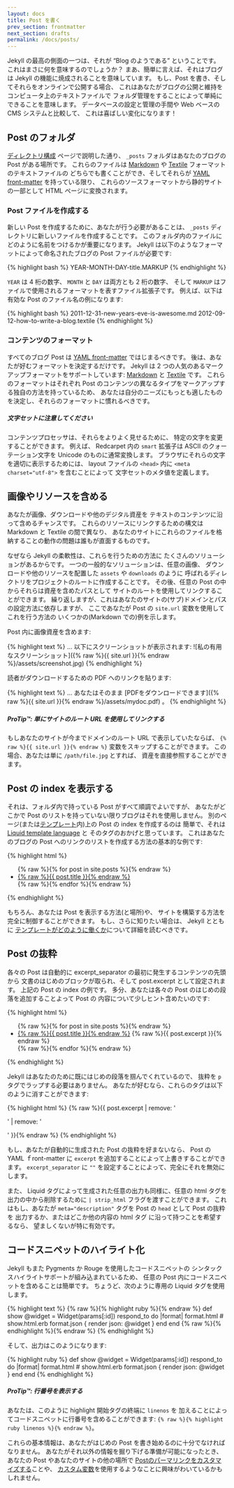 ```yaml
---
layout: docs
title: Post を書く
prev_section: frontmatter
next_section: drafts
permalink: /docs/posts/
---
```


<!--original
---
layout: docs
title: Writing posts
prev_section: frontmatter
next_section: drafts
permalink: /docs/posts/
---
-->

Jekyll の最高の側面の一つは、それが “Blog のようである” ということです。
これはまさに何を意味するのでしょうか？
まあ、簡単に言えば、それはブログは Jekyll の機能に焼成されることを意味しています。
もし、Post を書き、そしてそれらをオンラインで公開する場合、
これはあなたがブログの公開と維持をコンピュータ上のテキストファイルで
フォルダ管理をすることによって単純にできることを意味します。
データベースの設定と管理の手間や Web ベースの CMS システムと比較して、
これは喜ばしい変化になります！

<!--original
One of Jekyll’s best aspects is that it is “blog aware”. What does this mean,
exactly? Well, simply put, it means that blogging is baked into Jekyll’s
functionality. If you write articles and publish them online, this means that
you can publish and maintain a blog simply by managing a folder of text-files on
your computer. Compared to the hassle of configuring and maintaining databases
and web-based CMS systems, this will be a welcome change!
-->

## Post のフォルダ

<!--original
## The Posts Folder
-->

[ディレクトリ構成](../structure/) ページで説明した通り、
`_posts` フォルダはあなたのブログの Post がある場所です。
これらのファイルは
[Markdown](http://daringfireball.net/projects/markdown/) や
[Textile](http://textile.sitemonks.com/) フォーマットのテキストファイルの
どちらでも書くことができ、そしてそれらが
[YAML front-matter](../frontmatter/) を持っている限り、
これらのソースフォーマットから静的サイトの一部として HTML ページに変換されます。

<!--original
As explained on the [directory structure](../structure/) page, the `_posts`
folder is where your blog posts will live. These files can be either
[Markdown](http://daringfireball.net/projects/markdown/) or
[Textile](http://textile.sitemonks.com/) formatted text files, and as long as
they have [YAML front-matter](../frontmatter/), they will be converted from their
source format into an HTML page that is part of your static site.
-->

### Post ファイルを作成する

<!--original
### Creating Post Files
-->

新しい Post を作成するために、あなたが行う必要があることは、
`_posts` ディレクトリに新しいファイルを作成することです。
このフォルダ内のファイルにどのように名前をつけるかが重要になります。
Jekyll は以下のようなフォーマットによって命名されたブログの Post ファイルが必要です:

<!--original
To create a new post, all you need to do is create a new file in the `_posts`
directory. How you name files in this folder is important. Jekyll requires blog
post files to be named according to the following format:
-->

{% highlight bash %}
YEAR-MONTH-DAY-title.MARKUP
{% endhighlight %}

<!--original
{% highlight bash %}
YEAR-MONTH-DAY-title.MARKUP
{% endhighlight %}
-->

`YEAR` は 4 桁の数字、 `MONTH` と `DAY` は両方とも 2 桁の数字、
そして `MARKUP` はファイルで使用されるフォーマットを表すファイル拡張子です。
例えば、以下は有効な Post のファイル名の例になります:

<!--original
Where `YEAR` is a four-digit number, `MONTH` and `DAY` are both two-digit
numbers, and `MARKUP` is the file extension representing the format used in the
file. For example, the following are examples of valid post filenames:
-->

{% highlight bash %}
2011-12-31-new-years-eve-is-awesome.md
2012-09-12-how-to-write-a-blog.textile
{% endhighlight %}

<!--original
{% highlight bash %}
2011-12-31-new-years-eve-is-awesome.md
2012-09-12-how-to-write-a-blog.textile
{% endhighlight %}
-->

### コンテンツのフォーマット

<!--original
### Content Formats
-->

すべてのブログ Post は [YAML front-matter](../frontmatter/) ではじまるべきです。
後は、あなたが好むフォーマットを決定するだけです。
Jekyll は 2 つの人気のあるマークアップフォーマットをサポートしています:
[Markdown](http://daringfireball.net/projects/markdown/) と
[Textile](http://textile.sitemonks.com/) です。
これらのフォーマットはそれぞれ
Post のコンテンツの異なるタイプをマークアップする独自の方法を持っているため、
あなたは自分のニーズにもっとも適したものを決定し、それらのフォーマットに慣れるべきです。

<!--original
All blog post files must begin with [YAML front-matter](../frontmatter/). After
that, it's simply a matter of deciding which format you prefer. Jekyll supports
two popular content markup formats:
[Markdown](http://daringfireball.net/projects/markdown/) and
[Textile](http://textile.sitemonks.com/). These formats each have their own way
of marking up different types of content within a post, so you should
familiarize yourself with these formats and decide which one best suits your
needs.
-->

<div class="note info">
  <h5>文字セットに注意してください</h5>
  <p>
    コンテンツプロセッサは、それらをよりよく見せるために、
    特定の文字を変更することができます。
    例えば、 Redcarpet 内の <code>smart</code> 拡張子は
    ASCII のクォーテーション文字を Unicode のものに通常変換します。
    ブラウザにそれらの文字を適切に表示するためには、
    layout ファイルの <code>&lt;head&gt;</code> 内に
    <code>&lt;meta charset=&quot;utf-8&quot;&gt;</code> を含むことによって
    文字セットのメタ値を定義します。
  </p>
</div>

<!--original
<div class="note info">
  <h5>Be aware of character sets</h5>
  <p>
    Content processors can modify certain characters to make them look nicer.
    For example, the <code>smart</code> extension in Redcarpet converts standard,
    ASCII quotation characters to curly, Unicode ones. In order for the browser
    to display those characters properly, define the charset meta value by
    including <code>&lt;meta charset=&quot;utf-8&quot;&gt;</code> in the
    <code>&lt;head&gt;</code> of your layout.
  </p>
</div>
-->

## 画像やリソースを含める

<!--original
## Including images and resources
-->

あなたが画像、ダウンロードや他のデジタル資産を
テキストのコンテンツに沿って含めるチャンスです。
これらのリソースにリンクするための構文は Markdown と Textile の間で異なり、
あなたのサイトにこれらのファイルを格納することの動作の問題は誰もが直面するものです。

<!--original
Chances are, at some point, you'll want to include images, downloads, or other
digital assets along with your text content. While the syntax for linking to
these resources differs between Markdown and Textile, the problem of working out
where to store these files in your site is something everyone will face.
-->

なぜなら Jekyll の柔軟性は、これらを行うための方法に
たくさんのソリューションがあるからです。
一つの一般的なソリューションは、任意の画像、
ダウンロードや他のリソースを配置した `assets` や `downloads` のように
呼ばれるディレクトリをプロジェクトのルートに作成することです。
その後、任意の Post の中からそれらは資産を含めたパスとして
サイトのルートを使用してリンクすることができます。
繰り返しますが、これはあなたのサイトの(サブ)ドメインとパスの設定方法に依存しますが、
ここであなたが Post の `site.url` 変数を使用してこれを行う方法の
いくつかの(Markdown での)例を示します。

<!--original
Because of Jekyll’s flexibility, there are many solutions to how to do this. One
common solution is to create a folder in the root of the project directory
called something like `assets` or `downloads`, into which any images, downloads
or other resources are placed. Then, from within any post, they can be linked to
using the site’s root as the path for the asset to include. Again, this will
depend on the way your site’s (sub)domain and path are configured, but here some
examples (in Markdown) of how you could do this using the `site.url` variable in
a post.
-->

Post 内に画像資産を含めます:

<!--original
Including an image asset in a post:
-->

{% highlight text %}
… 以下にスクリーンショットが表示されます:
![私の有用なスクリーンショット]({% raw %}{{ site.url }}{% endraw %}/assets/screenshot.jpg)
{% endhighlight %}

<!--original
{% highlight text %}
… which is shown in the screenshot below:
![My helpful screenshot]({% raw %}{{ site.url }}{% endraw %}/assets/screenshot.jpg)
{% endhighlight %}
-->

読者がダウンロードするための PDF へのリンクを貼ります:

<!--original
Linking to a PDF for readers to download:
-->

{% highlight text %}
… あなたはそのまま [PDFをダウンロードできます]({% raw %}{{ site.url }}{% endraw %}/assets/mydoc.pdf) 。
{% endhighlight %}

<!--original
{% highlight text %}
… you can [get the PDF]({% raw %}{{ site.url }}{% endraw %}/assets/mydoc.pdf) directly.
{% endhighlight %}
-->

<div class="note">
  <h5>ProTip™: 単にサイトのルート URL を使用してリンクする</h5>
  <p>
    もしあなたのサイトが今までドメインのルート URL で表示していたならば、
    <code>{% raw %}{{ site.url }}{% endraw %}</code> 変数をスキップすることができます。
    この場合、あなたは単に <code>/path/file.jpg</code> とすれば、
    資産を直接参照することができます。
  </p>
</div>

<!--original
<div class="note">
  <h5>ProTip™: Link using just the site root URL</h5>
  <p>
    You can skip the <code>{% raw %}{{ site.url }}{% endraw %}</code> variable
    if you <strong>know</strong> your site will only ever be displayed at the
    root URL of your domain. In this case you can reference assets directly with
    just <code>/path/file.jpg</code>.
  </p>
</div>
-->

## Post の index を表示する

<!--original
## Displaying an index of posts
-->

それは、フォルダ内で持っている Post がすべて順調でよいですが、
あなたがどこかで Post のリストを持っていない限りブログはそれを使用しません。
別のページ(または[テンプレート](../templates/)内)上の Post の index を作成するのは
簡単で、それは [Liquid template language](http://wiki.shopify.com/Liquid) と
そのタグのおかげと思っています。
これはあなたのブログの Post へのリンクのリストを作成する方法の基本的な例です:

<!--original
It’s all well and good to have posts in a folder, but a blog is no use unless
you have a list of posts somewhere. Creating an index of posts on another page
(or in a [template](../templates/)) is easy, thanks to the [Liquid template
language](http://wiki.shopify.com/Liquid) and its tags. Here’s a basic example of how
to create a list of links to your blog posts:
-->

{% highlight html %}
<ul>
  {% raw %}{% for post in site.posts %}{% endraw %}
    <li>
      <a href="{% raw %}{{ post.url }}{% endraw %}">{% raw %}{{ post.title }}{% endraw %}</a>
    </li>
  {% raw %}{% endfor %}{% endraw %}
</ul>
{% endhighlight %}

<!--original
{% highlight html %}
<ul>
  {% raw %}{% for post in site.posts %}{% endraw %}
    <li>
      <a href="{% raw %}{{ post.url }}{% endraw %}">{% raw %}{{ post.title }}{% endraw %}</a>
    </li>
  {% raw %}{% endfor %}{% endraw %}
</ul>
{% endhighlight %}
-->

もちろん、あなたは Post を表示する方法(と場所)や、
サイトを構築する方法を完全に制御することができます。
もし、さらに知りたい場合は、 Jekyll とともに
[テンプレートがどのように働くか](../templates/)について詳細を読むべきです。

<!--original
Of course, you have full control over how (and where) you display your posts,
and how you structure your site. You should read more about [how templates
work](../templates/) with Jekyll if you want to know more.
-->

## Post の抜粋

<!--original
## Post excerpts
-->

各々の Post は自動的に excerpt_separator の最初に発生するコンテンツの先頭から
文書のはじめのブロックが取られ、そして post.excerpt として設定されます。
上記の Post の index の例です。
多分、あなたは各々の Post のはじめの段落を追加することよって Post の
内容について少しヒント含めたいのです:

<!--original
Each post automatically takes the first block of text, from the beginning of the content
to the first occurrence of `excerpt_separator`, and sets it as the `post.excerpt`.
Take the above example of an index of posts. Perhaps you want to include
a little hint about the post's content by adding the first paragraph of each of your
posts:
-->

{% highlight html %}
<ul>
  {% raw %}{% for post in site.posts %}{% endraw %}
    <li>
      <a href="{% raw %}{{ post.url }}{% endraw %}">{% raw %}{{ post.title }}{% endraw %}</a>
      {% raw %}{{ post.excerpt }}{% endraw %}
    </li>
  {% raw %}{% endfor %}{% endraw %}
</ul>
{% endhighlight %}

<!--original
{% highlight html %}
<ul>
  {% raw %}{% for post in site.posts %}{% endraw %}
    <li>
      <a href="{% raw %}{{ post.url }}{% endraw %}">{% raw %}{{ post.title }}{% endraw %}</a>
      {% raw %}{{ post.excerpt }}{% endraw %}
    </li>
  {% raw %}{% endfor %}{% endraw %}
</ul>
{% endhighlight %}
-->

Jekyll はあなたのために既にはじめの段落を掴んでくれているので、
抜粋を `p` タグでラップする必要はありません。
あなたが好むなら、これらのタグは以下のように消すことができます:

<!--original
Because Jekyll grabs the first paragraph you will not need to wrap the excerpt in `p` tags,
which is already done for you. These tags can be removed with the following if you'd prefer:
-->

{% highlight html %}
{% raw %}{{ post.excerpt | remove: '<p>' | remove: '</p>' }}{% endraw %}
{% endhighlight %}

<!--original
{% highlight html %}
{% raw %}{{ post.excerpt | remove: '<p>' | remove: '</p>' }}{% endraw %}
{% endhighlight %}
-->

もし、あなたが自動的に生成された Post の抜粋を好まないなら、
Post の YAML ｆront-matter に `excerpt` を追加することによって上書きすることができます。
`excerpt_separator` に `""` を設定することによって、完全にそれを無効にします。

<!--original
If you don't like the automatically-generated post excerpt, it can be overridden by adding
`excerpt` to your post's YAML front-matter. Completely disable it by setting
your `excerpt_separator` to `""`.
-->

また、 Liquid タグによって生成された任意の出力も同様に、任意の html タグを
出力の中から削除するために `| strip_html` フラグを渡すことができます。
これはもし、あなたが `meta="description"` タグを Post の `head` として Post の抜粋を
出力するか、またはどこか他の内容の html タグ に沿って持つことを希望するなら、
望ましくないが特に有効です。

<!--original
Also, as with any output generated by Liquid tags, you can pass the `| strip_html` flag to remove any html tags in the output. This is particularly helpful if you wish to output a post excerpt as a `meta="description"` tag within the post `head`, or anywhere else having html tags along with the content is not desirable.
-->

## コードスニペットのハイライト化

<!--original
## Highlighting code snippets
-->

Jekyll もまた Pygments か Rouge を使用したコードスニペットの
シンタックスハイライトサポートが組み込まれているため、
任意の Post 内にコードスニペットを含めることは簡単です。
ちょうど、次のように専用の Liquid タグを使用します。

<!--original
Jekyll also has built-in support for syntax highlighting of code snippets using
either Pygments or Rouge, and including a code snippet in any post is easy. Just
use the dedicated Liquid tag as follows:
-->

{% highlight text %}
{% raw %}{% highlight ruby %}{% endraw %}
def show
  @widget = Widget(params[:id])
  respond_to do |format|
    format.html # show.html.erb
    format.json { render json: @widget }
  end
end
{% raw %}{% endhighlight %}{% endraw %}
{% endhighlight %}

<!--original
{% highlight text %}
{% raw %}{% highlight ruby %}{% endraw %}
def show
  @widget = Widget(params[:id])
  respond_to do |format|
    format.html # show.html.erb
    format.json { render json: @widget }
  end
end
{% raw %}{% endhighlight %}{% endraw %}
{% endhighlight %}
-->

そして、出力はこのようになります:

<!--original
And the output will look like this:
-->

{% highlight ruby %}
def show
  @widget = Widget(params[:id])
  respond_to do |format|
    format.html # show.html.erb
    format.json { render json: @widget }
  end
end
{% endhighlight %}

<!--original
{% highlight ruby %}
def show
  @widget = Widget(params[:id])
  respond_to do |format|
    format.html # show.html.erb
    format.json { render json: @widget }
  end
end
{% endhighlight %}
-->

<div class="note">
  <h5>ProTip™: 行番号を表示する</h5>
  <p>
    あなたは、このように highlight 開始タグの終端に <code>linenos</code> を
    加えることによってコードスニペットに行番号を含めることができます:
    <code>{% raw %}{% highlight ruby linenos %}{% endraw %}</code>。
  </p>
</div>

<!--original
<div class="note">
  <h5>ProTip™: Show line numbers</h5>
  <p>
    You can make code snippets include line-numbers by adding the word
    <code>linenos</code> to the end of the opening highlight tag like this:
    <code>{% raw %}{% highlight ruby linenos %}{% endraw %}</code>.
  </p>
</div>
-->

これらの基本情報は、あなたがはじめの Post を書き始めるのに十分でなければなりません。
あなたがそれ以外の情報を掘り下げる準備が可能になったとき、
あなたの Post やあなたのサイトの他の場所で
[Postのパーマリンクをカスタマイズする](../permalinks/)ことや、
[カスタム変数](../variables/)を使用するようなことに興味がわいているかもしれません。

<!--original
These basics should be enough to get you started writing your first posts. When
you’re ready to dig into what else is possible, you might be interested in doing
things like [customizing post permalinks](../permalinks/) or using [custom
variables](../variables/) in your posts and elsewhere on your site.
-->